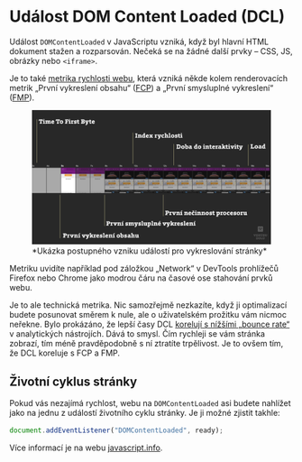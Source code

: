 # Událost DOM Content Loaded (DCL)

Událost `DOMContentLoaded` v JavaScriptu vzniká, když byl hlavní HTML dokument stažen a rozparsován. Nečeká se na žádné další prvky – CSS, JS, obrázky nebo `<iframe>`.

Je to také [metrika rychlosti webu](metriky-rychlosti.md), která vzniká někde kolem renderovacích metrik „První vykreslení obsahu“ ([FCP](metrika-fcp.md)) a „První smysluplné vykreslení“ ([FMP](metrika-fmp.md)).

<figure>
<img src="../dist/images/original/metriky-rychlosti.jpg" alt="">
<figcaption markdown="1">
*Ukázka postupného vzniku událostí pro vykreslování stránky*
</figcaption>
</figure>

Metriku uvidíte například pod záložkou „Network“ v DevTools prohlížečů Firefox nebo Chrome jako modrou čáru na časové ose stahování prvků webu.

Je to ale technická metrika. Nic samozřejmě nezkazíte, když ji optimalizací budete posunovat směrem k nule, ale o uživatelském prožitku vám nicmoc neřekne. Bylo prokázáno, že lepší časy DCL [korelují s nížšími „bounce rate“](https://developers.google.com/speed/docs/insights/faq#speedmetrics) v analytických nástrojích. Dává to smysl. Čím rychleji se vám stránka zobrazí, tím méně pravděpodobně s ní ztratíte trpělivost. Je to ovšem tím, že DCL koreluje s FCP a FMP.

## Životní cyklus stránky

Pokud vás nezajímá rychlost, webu na `DOMContentLoaded` asi budete nahlížet jako na jednu z událostí životního cyklu stránky. Je ji možné zjistit takhle:

```javascript
document.addEventListener("DOMContentLoaded", ready);
```

Více informací je na webu [javascript.info](https://javascript.info/onload-ondomcontentloaded#domcontentloaded).


